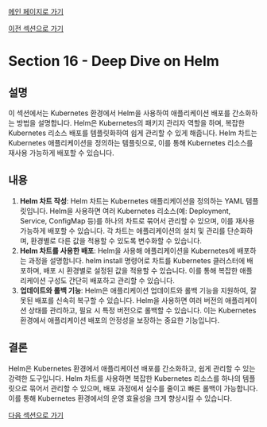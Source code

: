 [메인 페이지로 가기](main.md)

[이전 섹션으로 가기](section_15.md)

# Section 16 - Deep Dive on Helm

## 설명
이 섹션에서는 Kubernetes 환경에서 Helm을 사용하여 애플리케이션 배포를 간소화하는 방법을 설명합니다. Helm은 Kubernetes의 패키지 관리자 역할을 하며, 복잡한 Kubernetes 리소스 배포를 템플릿화하여 쉽게 관리할 수 있게 해줍니다. Helm 차트는 Kubernetes 애플리케이션을 정의하는 템플릿으로, 이를 통해 Kubernetes 리소스를 재사용 가능하게 배포할 수 있습니다.

## 내용
 1. **Helm 차트 작성**: Helm 차트는 Kubernetes 애플리케이션을 정의하는 YAML 템플릿입니다. Helm을 사용하면 여러 Kubernetes 리소스(예: Deployment, Service, ConfigMap 등)를 하나의 차트로 묶어서 관리할 수 있으며, 이를 재사용 가능하게 배포할 수 있습니다. 각 차트는 애플리케이션의 설치 및 관리를 단순화하며, 환경별로 다른 값을 적용할 수 있도록 변수화할 수 있습니다.
 2. **Helm 차트를 사용한 배포**: Helm을 사용해 애플리케이션을 Kubernetes에 배포하는 과정을 설명합니다. helm install 명령어로 차트를 Kubernetes 클러스터에 배포하며, 배포 시 환경별로 설정된 값을 적용할 수 있습니다. 이를 통해 복잡한 애플리케이션 구성도 간단히 배포하고 관리할 수 있습니다.
 3. **업데이트와 롤백 기능**: Helm은 애플리케이션 업데이트와 롤백 기능을 지원하여, 잘못된 배포를 신속히 복구할 수 있습니다. Helm을 사용하면 여러 버전의 애플리케이션 상태를 관리하고, 필요 시 특정 버전으로 롤백할 수 있습니다. 이는 Kubernetes 환경에서 애플리케이션 배포의 안정성을 보장하는 중요한 기능입니다.

## 결론
Helm은 Kubernetes 환경에서 애플리케이션 배포를 간소화하고, 쉽게 관리할 수 있는 강력한 도구입니다. Helm 차트를 사용하면 복잡한 Kubernetes 리소스를 하나의 템플릿으로 묶어서 관리할 수 있으며, 배포 과정에서 실수를 줄이고 빠른 롤백이 가능합니다. 이를 통해 Kubernetes 환경에서의 운영 효율성을 크게 향상시킬 수 있습니다.

[다음 섹션으로 가기](section_17.md)
